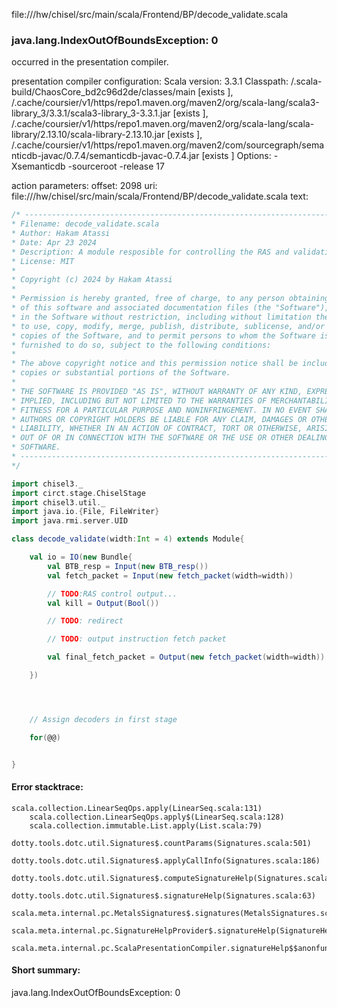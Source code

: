 file://<WORKSPACE>/hw/chisel/src/main/scala/Frontend/BP/decode_validate.scala
### java.lang.IndexOutOfBoundsException: 0

occurred in the presentation compiler.

presentation compiler configuration:
Scala version: 3.3.1
Classpath:
<WORKSPACE>/.scala-build/ChaosCore_bd2c96d2de/classes/main [exists ], <HOME>/.cache/coursier/v1/https/repo1.maven.org/maven2/org/scala-lang/scala3-library_3/3.3.1/scala3-library_3-3.3.1.jar [exists ], <HOME>/.cache/coursier/v1/https/repo1.maven.org/maven2/org/scala-lang/scala-library/2.13.10/scala-library-2.13.10.jar [exists ], <HOME>/.cache/coursier/v1/https/repo1.maven.org/maven2/com/sourcegraph/semanticdb-javac/0.7.4/semanticdb-javac-0.7.4.jar [exists ]
Options:
-Xsemanticdb -sourceroot <WORKSPACE> -release 17


action parameters:
offset: 2098
uri: file://<WORKSPACE>/hw/chisel/src/main/scala/Frontend/BP/decode_validate.scala
text:
```scala
/* ------------------------------------------------------------------------------------
* Filename: decode_validate.scala
* Author: Hakam Atassi
* Date: Apr 23 2024
* Description: A module resposible for controlling the RAS and validating the flow of instructions into the decoders/backend
* License: MIT
*
* Copyright (c) 2024 by Hakam Atassi
*
* Permission is hereby granted, free of charge, to any person obtaining a copy
* of this software and associated documentation files (the "Software"), to deal
* in the Software without restriction, including without limitation the rights
* to use, copy, modify, merge, publish, distribute, sublicense, and/or sell
* copies of the Software, and to permit persons to whom the Software is
* furnished to do so, subject to the following conditions:
* 
* The above copyright notice and this permission notice shall be included in all
* copies or substantial portions of the Software.
*
* THE SOFTWARE IS PROVIDED "AS IS", WITHOUT WARRANTY OF ANY KIND, EXPRESS OR
* IMPLIED, INCLUDING BUT NOT LIMITED TO THE WARRANTIES OF MERCHANTABILITY,
* FITNESS FOR A PARTICULAR PURPOSE AND NONINFRINGEMENT. IN NO EVENT SHALL THE
* AUTHORS OR COPYRIGHT HOLDERS BE LIABLE FOR ANY CLAIM, DAMAGES OR OTHER
* LIABILITY, WHETHER IN AN ACTION OF CONTRACT, TORT OR OTHERWISE, ARISING FROM,
* OUT OF OR IN CONNECTION WITH THE SOFTWARE OR THE USE OR OTHER DEALINGS IN THE
* SOFTWARE.
* ------------------------------------------------------------------------------------ 
*/

import chisel3._
import circt.stage.ChiselStage
import chisel3.util._
import java.io.{File, FileWriter}
import java.rmi.server.UID

class decode_validate(width:Int = 4) extends Module{

    val io = IO(new Bundle{
        val BTB_resp = Input(new BTB_resp())
        val fetch_packet = Input(new fetch_packet(width=width))

        // TODO:RAS control output...
        val kill = Output(Bool())

        // TODO: redirect

        // TODO: output instruction fetch packet

        val final_fetch_packet = Output(new fetch_packet(width=width))

    })




    // Assign decoders in first stage

    for(@@)


}
```



#### Error stacktrace:

```
scala.collection.LinearSeqOps.apply(LinearSeq.scala:131)
	scala.collection.LinearSeqOps.apply$(LinearSeq.scala:128)
	scala.collection.immutable.List.apply(List.scala:79)
	dotty.tools.dotc.util.Signatures$.countParams(Signatures.scala:501)
	dotty.tools.dotc.util.Signatures$.applyCallInfo(Signatures.scala:186)
	dotty.tools.dotc.util.Signatures$.computeSignatureHelp(Signatures.scala:94)
	dotty.tools.dotc.util.Signatures$.signatureHelp(Signatures.scala:63)
	scala.meta.internal.pc.MetalsSignatures$.signatures(MetalsSignatures.scala:17)
	scala.meta.internal.pc.SignatureHelpProvider$.signatureHelp(SignatureHelpProvider.scala:51)
	scala.meta.internal.pc.ScalaPresentationCompiler.signatureHelp$$anonfun$1(ScalaPresentationCompiler.scala:414)
```
#### Short summary: 

java.lang.IndexOutOfBoundsException: 0